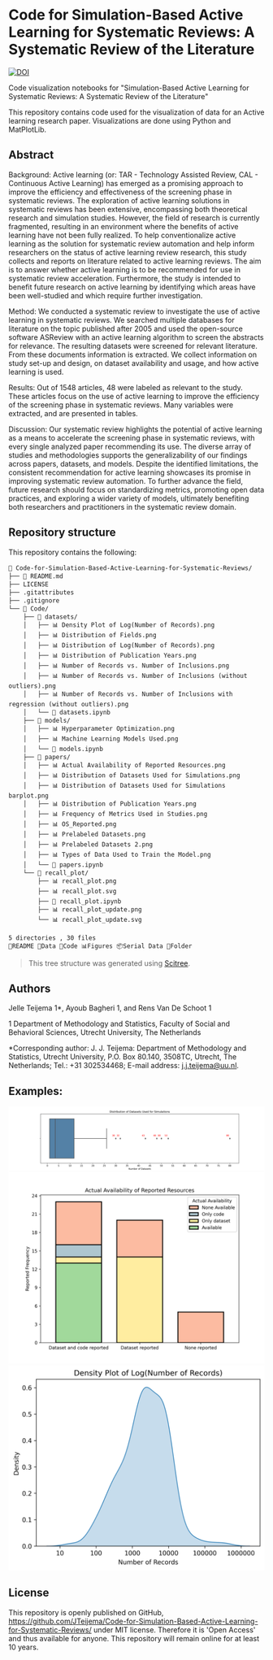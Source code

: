 # Code for Simulation-Based Active Learning for Systematic Reviews: A Systematic Review of the Literature
[![DOI](https://zenodo.org/badge/DOI/10.17605/OSF.IO/T9HGM.svg)](https://doi.org/10.17605/OSF.IO/T9HGM)

 Code visualization notebooks for "Simulation-Based Active Learning for Systematic Reviews: A Systematic Review of the Literature"
 
This repository contains code used for the visualization of data for an Active
learning research paper. Visualizations are done using Python and MatPlotLib.

## Abstract
Background: Active learning (or: TAR - Technology Assisted Review, CAL -
Continuous Active Learning) has emerged as a promising approach to improve the
efficiency and effectiveness of the screening phase in systematic reviews. The
exploration of active learning solutions in systematic reviews has been
extensive, encompassing both theoretical research and simulation studies.
However, the field of research is currently fragmented, resulting in an
environment where the benefits of active learning have not been fully realized.
To help conventionalize active learning as the solution for systematic review
automation and help inform researchers on the status of active learning review
research, this study collects and reports on literature related to active
learning reviews. The aim is to answer whether active learning is to be
recommended for use in systematic review acceleration. Furthermore, the study is
intended to benefit future research on active learning by identifying which
areas have been well-studied and which require further investigation.


Method: We conducted a systematic review to investigate the use of active
learning in systematic reviews. We searched multiple databases for literature on
the topic published after 2005 and used the open-source software ASReview with
an active learning algorithm to screen the abstracts for relevance. The
resulting datasets were screened for relevant literature. From these documents
information is extracted. We collect information on study set-up and design, on
dataset availability and usage, and how active learning is used.


Results: Out of 1548 articles, 48 were labeled as relevant to the study. These
articles focus on the use of active learning to improve the efficiency of the
screening phase in systematic reviews. Many variables were extracted, and are
presented in tables.


Discussion: Our systematic review highlights the potential of active learning as
a means to accelerate the screening phase in systematic reviews, with every
single analyzed paper recommending its use. The diverse array of studies and
methodologies supports the generalizability of our findings across papers,
datasets, and models. Despite the identified limitations, the consistent
recommendation for active learning showcases its promise in improving systematic
review automation. To further advance the field, future research should focus on
standardizing metrics, promoting open data practices, and exploring a wider
variety of models, ultimately benefiting both researchers and practitioners in
the systematic review domain.

## Repository structure
This repository contains the following:
```
📁 Code-for-Simulation-Based-Active-Learning-for-Systematic-Reviews/
├── 📖 README.md
├── LICENSE
├── .gitattributes
├── .gitignore
└── 📁 Code/
    ├── 📁 datasets/
    │   ├── 📊 Density Plot of Log(Number of Records).png
    │   ├── 📊 Distribution of Fields.png
    │   ├── 📊 Distribution of Log(Number of Records).png
    │   ├── 📊 Distribution of Publication Years.png
    │   ├── 📊 Number of Records vs. Number of Inclusions.png
    │   ├── 📊 Number of Records vs. Number of Inclusions (without outliers).png
    │   ├── 📊 Number of Records vs. Number of Inclusions with regression (without outliers).png
    │   └── 📄 datasets.ipynb
    ├── 📁 models/
    │   ├── 📊 Hyperparameter Optimization.png
    │   ├── 📊 Machine Learning Models Used.png
    │   └── 📄 models.ipynb
    ├── 📁 papers/
    │   ├── 📊 Actual Availability of Reported Resources.png
    │   ├── 📊 Distribution of Datasets Used for Simulations.png
    │   ├── 📊 Distribution of Datasets Used for Simulations barplot.png
    │   ├── 📊 Distribution of Publication Years.png
    │   ├── 📊 Frequency of Metrics Used in Studies.png
    │   ├── 📊 OS_Reported.png
    │   ├── 📊 Prelabeled Datasets.png
    │   ├── 📊 Prelabeled Datasets 2.png
    │   ├── 📊 Types of Data Used to Train the Model.png
    │   └── 📄 papers.ipynb
    └── 📁 recall_plot/
        ├── 📊 recall_plot.png
        ├── 📊 recall_plot.svg
        ├── 📄 recall_plot.ipynb
        ├── 📊 recall_plot_update.png
        └── 📊 recall_plot_update.svg

5 directories , 30 files
📖README 📜Data 📄Code 📊Figures 📦Serial Data 📁Folder
```

> This tree structure was generated using [Scitree](https://github.com/J535D165/scitree).


## Authors
Jelle Teijema 1*, Ayoub Bagheri 1, and Rens Van De Schoot 1

1 Department of Methodology and Statistics, Faculty of Social and Behavioral
Sciences, Utrecht University, The Netherlands

*Corresponding author: J. J. Teijema: Department of Methodology and Statistics,
Utrecht University, P.O. Box 80.140, 3508TC, Utrecht, The Netherlands; Tel.: +31
302534468; E-mail address: j.j.teijema@uu.nl.

## Examples:
![Image](/Code/Papers/Distribution%20of%20Datasets%20Used%20for%20Simulations.png)
![Image](/Code/Papers/Actual%20Availability%20of%20Reported%20Resources.png)
![Image](Code/Datasets/Density%20Plot%20of%20Log(Number%20of%20Records).png)

## License

This repository is openly published on GitHub, https://github.com/JTeijema/Code-for-Simulation-Based-Active-Learning-for-Systematic-Reviews/ under MIT license. Therefore it is 'Open Access' and thus available for anyone. This repository will remain online for at least 10 years.
